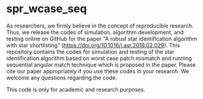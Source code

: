 # spr_wcase_seq
As researchers, we firmly believe in the concept of reproducible research. Thus, we release the codes of simulation, algorithm development, and testing online on GitHub for the paper "A robust star identification algorithm with star shortlisting" (<https://doi.org/10.1016/j.asr.2018.02.029>). This repository contains the codes for simulation and testing of the star identification algorithm based on worst case patch mismatch and running sequential angular match technique which is proposed in the paper. Please cite our paper appropriately if you use these codes in your research. We welcome any questions regarding the code.

This code is only for academic and research purposes.

